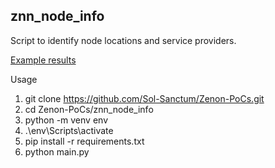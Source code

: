 ## znn_node_info

Script to identify node locations and service providers.

[Example results](https://github.com/Sol-Sanctum/Zenon-PoCs/blob/main/znn_node_info/example_results.txt) 

Usage
1. git clone https://github.com/Sol-Sanctum/Zenon-PoCs.git
2. cd Zenon-PoCs/znn_node_info
3. python -m venv env
4. .\env\Scripts\activate
5. pip install -r requirements.txt
6. python main.py